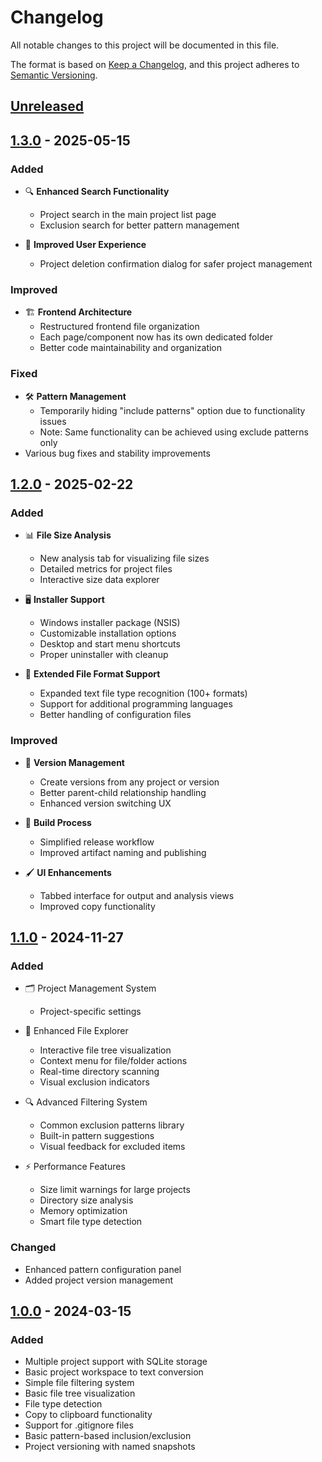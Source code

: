 # Changelog

All notable changes to this project will be documented in this file.

The format is based on [Keep a Changelog](https://keepachangelog.com/en/1.0.0/),
and this project adheres to [Semantic Versioning](https://semver.org/spec/v2.0.0.html).

## [Unreleased]

## [1.3.0] - 2025-05-15

### Added
- 🔍 **Enhanced Search Functionality**
  - Project search in the main project list page
  - Exclusion search for better pattern management

- 💬 **Improved User Experience**
  - Project deletion confirmation dialog for safer project management

### Improved
- 🏗️ **Frontend Architecture**
  - Restructured frontend file organization
  - Each page/component now has its own dedicated folder
  - Better code maintainability and organization

### Fixed
- 🛠️ **Pattern Management**
  - Temporarily hiding "include patterns" option due to functionality issues
  - Note: Same functionality can be achieved using exclude patterns only
- Various bug fixes and stability improvements

## [1.2.0] - 2025-02-22

### Added
- 📊 **File Size Analysis**
  - New analysis tab for visualizing file sizes
  - Detailed metrics for project files
  - Interactive size data explorer

- 🖥️ **Installer Support**
  - Windows installer package (NSIS)
  - Customizable installation options
  - Desktop and start menu shortcuts
  - Proper uninstaller with cleanup

- 📝 **Extended File Format Support**
  - Expanded text file type recognition (100+ formats)
  - Support for additional programming languages
  - Better handling of configuration files

### Improved
- 🔄 **Version Management**
  - Create versions from any project or version
  - Better parent-child relationship handling
  - Enhanced version switching UX

- 🧰 **Build Process**
  - Simplified release workflow
  - Improved artifact naming and publishing

- 🖌️ **UI Enhancements**
  - Tabbed interface for output and analysis views
  - Improved copy functionality

## [1.1.0] - 2024-11-27

### Added
- 🗂️ Project Management System
  - Project-specific settings

- 📁 Enhanced File Explorer
  - Interactive file tree visualization
  - Context menu for file/folder actions
  - Real-time directory scanning
  - Visual exclusion indicators

- 🔍 Advanced Filtering System
  - Common exclusion patterns library
  - Built-in pattern suggestions
  - Visual feedback for excluded items

- ⚡ Performance Features
  - Size limit warnings for large projects
  - Directory size analysis
  - Memory optimization
  - Smart file type detection

### Changed
- Enhanced pattern configuration panel
- Added project version management

## [1.0.0] - 2024-03-15

### Added
- Multiple project support with SQLite storage
- Basic project workspace to text conversion
- Simple file filtering system
- Basic file tree visualization
- File type detection
- Copy to clipboard functionality
- Support for .gitignore files
- Basic pattern-based inclusion/exclusion
- Project versioning with named snapshots


[Unreleased]: https://github.com/sapn1s/workspace-to-text/compare/v1.3.0...HEAD
[1.3.0]: https://github.com/sapn1s/workspace-to-text/compare/v1.2.0...v1.3.0
[1.2.0]: https://github.com/sapn1s/workspace-to-text/compare/v1.1.0...v1.2.0
[1.1.0]: https://github.com/sapn1s/workspace-to-text/releases/tag/v1.1.0
[1.0.0]: https://github.com/sapn1s/workspace-to-text/releases/tag/v1.0.0